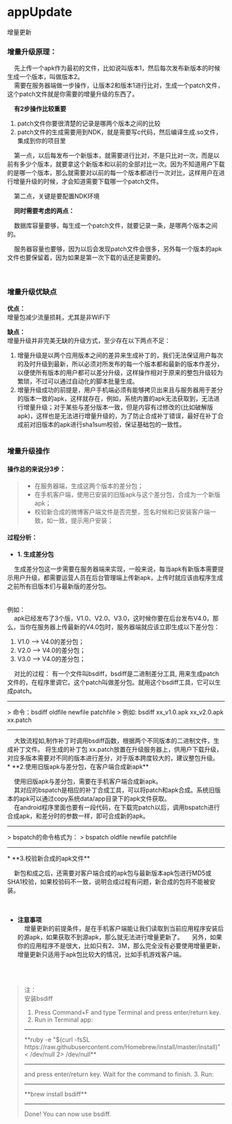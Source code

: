 # appUpdate
增量更新
<h3>增量升级原理：</h3>

&nbsp;&nbsp;&nbsp;&nbsp;先上传一个apk作为最初的文件，比如说叫版本1，然后每次发布新版本的时候生成一个版本，叫做版本2。<br>
&nbsp;&nbsp;&nbsp;&nbsp;需要在服务器端做一步操作，让版本2和版本1进行比对，生成一个patch文件，这个patch文件就是你需要的增量升级的东西了。<br>

&nbsp;&nbsp;&nbsp;&nbsp;**有2步操作比较重要**<br>

1. patch文件你要很清楚的记录是哪两个版本之间的比较<br>
2. patch文件的生成需要用到NDK，就是需要写c代码，然后编译生成.so文件，集成到你的项目里<br>

&nbsp;&nbsp;&nbsp;&nbsp;第一点，以后每发布一个新版本，就需要进行比对，不是只比对一次，而是以前有多少个版本，就要拿这个新版本和以前的全部对比一次。因为不知道用户下载的是哪一个版本，那么就需要对以前的每一个版本都进行一次对比，这样用户在进行增量升级的时候，才会知道需要下载哪一个patch文件。<br>

&nbsp;&nbsp;&nbsp;&nbsp;第二点，关键是要配置NDK环境<br>

&nbsp;&nbsp;&nbsp;&nbsp;**同时需要考虑的两点：**<br>

&nbsp;&nbsp;&nbsp;&nbsp;数据库容量要够，每生成一个patch文件，就要记录一条，是哪两个版本之间的。<br>

&nbsp;&nbsp;&nbsp;&nbsp;服务器容量也要够，因为以后会发现patch文件会很多，另外每一个版本的apk文件也要保留着，因为如果是第一次下载的话还是需要的。<br>
<br><br>
### 增量升级优缺点  
  
**优点：**  
增量包减少流量损耗，尤其是非WiFi下  

**缺点：**  
增量升级并非完美无缺的升级方式，至少存在以下两点不足： 
 
1. 增量升级是以两个应用版本之间的差异来生成补丁的，我们无法保证用户每次的及时升级到最新，所以必须对所发布的每一个版本都和最新的版本作差分，以便使所有版本的用户都可以差分升级，这样操作相对于原来的整包升级较为繁琐，不过可以通过自动化的脚本批量生成。  
2. 增量升级成功的前提是，用户手机端必须有能够拷贝出来且与服务器用于差分的版本一致的apk，这样就存在，例如，系统内置的apk无法获取到，无法进行增量升级；对于某些与差分版本一致，但是内容有过修改的(比如破解版apk)，这样也是无法进行增量升级的，为了防止合成补丁错误，最好在补丁合成前对旧版本的apk进行sha1sum校验，保证基础包的一致性。
<br><br>
### 增量升级操作  

#### 操作总的来说分3步：
> * 在服务器端，生成这两个版本的差分包；  
> * 在手机客户端，使用已安装的旧版apk与这个差分包，合成为一个新版apk；  
> * 校验新合成的微博客户端文件是否完整，签名时候和已安装客户端一致，如一致，提示用户安装；

#### 过程分析：  
* **1. 生成差分包**  

&nbsp;&nbsp;&nbsp;&nbsp;生成差分包这一步需要在服务器端来实现，一般来说，每当apk有新版本需要提示用户升级，都需要运营人员在后台管理端上传新apk，上传时就应该由程序生成之前所有旧版本们与最新版的差分包。  
<br>  
例如：  
&nbsp;&nbsp;&nbsp;&nbsp;apk已经发布了3个版，V1.0、V2.0、V3.0，这时候你要在后台发布V4.0，那么，当你在服务器上传最新的V4.0包时，服务器端就应该立即生成以下差分包：

 1. V1.0 ——> V4.0的差分包；
 2. V2.0 ——> V4.0的差分包；
 3. V3.0 ——> V4.0的差分包；  

&nbsp;&nbsp;&nbsp;&nbsp;对比的过程：  有一个文件叫bsdiff，bsdiff是二进制差分工具, 用来生成patch文件的，在程序里调它。这个patch叫做差分包。就用这个bsdiff工具，它可以生成patch。  

<hr>
 > 命令：bsdiff oldfile newfile patchfile    
 > 例如: bsdiff xx_v1.0.apk xx_v2.0.apk xx.patch  
  
<hr> 
&nbsp;&nbsp;&nbsp;&nbsp;大致流程如,制作补丁时调用bsdiff函数，根据两个不同版本的二进制文件，生成补丁文件。 将生成的补丁包 xx.patch放置在升级服务器上，供用户下载升级，对应多版本需要对不同的版本进行差分，对于版本跨度较大的，建议整包升级。  
<br>
* **2.使用旧版apk与差分包，在客户端合成新apk**   

&nbsp;&nbsp;&nbsp;&nbsp;使用旧版apk与差分包，需要在手机客户端合成新apk。  
&nbsp;&nbsp;&nbsp;&nbsp;其对应的bspatch是相应的补丁合成工具，可以将patch和apk合成。系统旧版本的apk可以通过copy系统data/app目录下的apk文件获取。  
&nbsp;&nbsp;&nbsp;&nbsp;在android程序里面也要有一段代码，在下载完patch以后，调用bspatch进行合成apk，和差分时的参数一样，即可合成新的apk。  
<hr>
 > bspatch的命令格式为：    
 > bspatch oldfile newfile patchfile  
  
<hr>
* **3.校验新合成的apk文件**  

&nbsp;&nbsp;&nbsp;&nbsp;新包和成之后，还需要对客户端合成的apk包与最新版本apk包进行MD5或SHA1校验，如果校验码不一致，说明合成过程有问题，新合成的包将不能被安装。  
<br>
<br>

* **注意事项**  
&nbsp;&nbsp;&nbsp;&nbsp;增量更新的前提条件，是在手机客户端能让我们读取到当前应用程序安装后的源apk，如果获取不到源apk，那么就无法进行增量更新了。
&nbsp;&nbsp;&nbsp;&nbsp;另外，如果你的应用程序不是很大，比如只有2、3M，那么完全没有必要使用增量更新，增量更新只适用于apk包比较大的情况，比如手机游戏客户端。  
<br>
<br>


> 注：  
> 安装bsdiff  
> 1. Press Command+F and type Terminal and press enter/return key.
> 2. Run in Terminal app:
> <hr>
> **ruby -e "$(curl -fsSL https://raw.githubusercontent.com/Homebrew/install/master/install)" < /dev/null 2> /dev/null**
> <hr>
> and press enter/return key. Wait for the command to finish.
> 3. Run: 
> <hr> 
> **brew install bsdiff**  
> <hr>
> Done! You can now use bsdiff.


  
  
